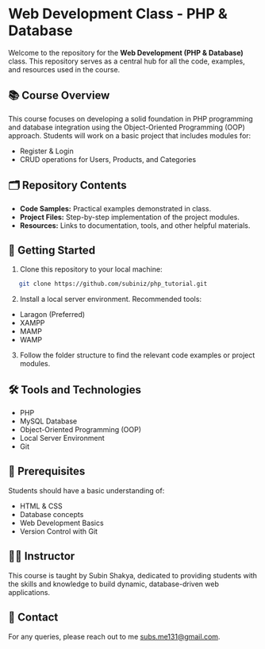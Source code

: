 # Web Development Class - PHP & Database

Welcome to the repository for the **Web Development (PHP & Database)** class. This repository serves as a central hub for all the code, examples, and resources used in the course.

## 📚 Course Overview
This course focuses on developing a solid foundation in PHP programming and database integration using the Object-Oriented Programming (OOP) approach. Students will work on a basic project that includes modules for:
- Register & Login
- CRUD operations for Users, Products, and Categories

## 🗂️ Repository Contents
- **Code Samples:** Practical examples demonstrated in class.
- **Project Files:** Step-by-step implementation of the project modules.
- **Resources:** Links to documentation, tools, and other helpful materials.

## 🚀 Getting Started
1. Clone this repository to your local machine:
```bash
   git clone https://github.com/subiniz/php_tutorial.git
```
2. Install a local server environment. Recommended tools:
- Laragon (Preferred)
- XAMPP
- MAMP
- WAMP

3. Follow the folder structure to find the relevant code examples or project modules.

## 🛠️ Tools and Technologies
- PHP
- MySQL Database
- Object-Oriented Programming (OOP)
- Local Server Environment
- Git

## 📝 Prerequisites
Students should have a basic understanding of:
- HTML & CSS
- Database concepts
- Web Development Basics
- Version Control with Git

## 🧑‍🏫 Instructor
This course is taught by Subin Shakya, dedicated to providing students with the skills and knowledge to build dynamic, database-driven web applications.

## 📧 Contact
For any queries, please reach out to me [subs.me131@gmail.com](mailto:subs.me131@gmail.com).
